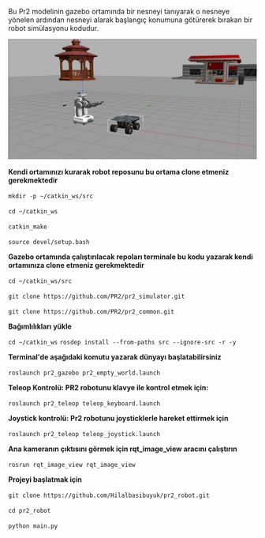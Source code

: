Bu Pr2 modelinin gazebo ortamında bir nesneyi tanıyarak o nesneye yönelen ardından nesneyi alarak başlangıç konumuna götürerek bırakan bir robot simülasyonu kodudur.


![PR2 Robot Modeli](https://github.com/Hilalbasibuyuk/pr2_robot/blob/master/Pr2_robot_model.png)




**Kendi ortamınızı kurarak robot reposunu bu ortama clone etmeniz gerekmektedir**


````mkdir -p ~/catkin_ws/src````


````cd ~/catkin_ws````


````catkin_make````


````source devel/setup.bash````

**Gazebo ortamında çalıştırılacak repoları terminale bu kodu yazarak kendi ortamınıza clone etmeniz gerekmektedir**


````cd ~/catkin_ws/src````


````git clone https://github.com/PR2/pr2_simulator.git````


````git clone https://github.com/PR2/pr2_common.git````

**Bağımlılıkları yükle**


````cd ~/catkin_ws````
````rosdep install --from-paths src --ignore-src -r -y````


**Terminal'de aşağıdaki komutu yazarak dünyayı başlatabilirsiniz**


````roslaunch pr2_gazebo pr2_empty_world.launch````

**Teleop Kontrolü: PR2 robotunu klavye ile kontrol etmek için:**


````roslaunch pr2_teleop teleop_keyboard.launch````

**Joystick kontrolü: Pr2 robotunu joysticklerle hareket ettirmek için**

````roslaunch pr2_teleop teleop_joystick.launch````


**Ana kameranın çıktısını görmek için rqt_image_view aracını çalıştırın** 


````rosrun rqt_image_view rqt_image_view````

**Projeyi başlatmak için**

````git clone https://github.com/Hilalbasibuyuk/pr2_robot.git````


````cd pr2_robot````


````python main.py````




